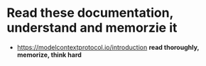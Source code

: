 # Read these documentation, understand and memorzie it
- https://modelcontextprotocol.io/introduction **read thoroughly, memorize, think hard**